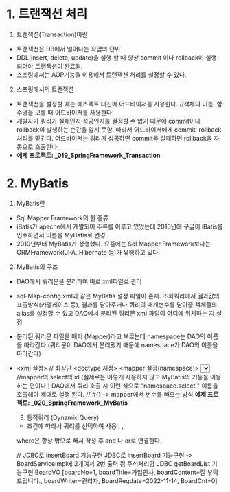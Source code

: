 # 1. 트랜잭션 처리
1. 트랜잭션(Transaction)이란
- 트랜잭션은 DB에서 일어나는 작업의 단위
- DDL(insert, delete, update)을 실행 할 때 항상 commit 이나 rollback이 실행 되어야 트랜잭션이 완료됨.
- 스프링에서는 AOP기능을 이용해서 트랜잭션 처리를 설정할 수 있다. 

2. 스프링에서의 트랜잭션 
- 트랜잭션을 설정할 때는 애즈펙트 대신에 어드바이저를 사용한다.  //객체의 이름, 함수명을 모를 때 어드바이저를 사용한다.
- 개발자가 쿼리가 실패인지 성공인지를 결정할 수 없기 때문에 commit이나 rollback이 발생하는 순간을 알지 못함. 
  따라서 어드바이저에게 commit, rollback 처리를 맡긴다. 어드바이저는 쿼리가 성공하면 commit을 실패하면 rollback을 자동으로 호출한다. 
- <b>예제 프로젝트: _019_SpringFramework_Transaction</b>

# 2. MyBatis 
1. MyBatis란 
- Sql Mapper Framework의 한 종류. 
- iBatis가 apache에서 개발되어 주류를 이루고 있었는데 2010년에 구글이 iBatis를 인수하면서 이름을 MyBatis로 변경
- 2010년부터 MyBatis가 성행했다. 요즘에는 Sql Mapper Framework보다는 ORMFramework(JPA, Hibernate 등)가 유행하고 있다. 

2. MyBatis의 구조
- DAO에서 쿼리문을 분리하여 따로 xml파일로 관리 
- sql-Map-config.xml과 같은 MyBatis 설정 파일이 존재. 조회쿼리에서 결과값의 표출방식(카멜케이스 등), 결과를 담아주거나 쿼리의 매개변수를 담아줄 객체들의 alias를 설정할 수 있고 
  DAO에서 분리된 쿼리문 xml 파일이 어디에 위치하는 지 설정 
- 분리된 쿼리문 파일을 매퍼 (Mapper)라고 부르는데 namespace는 DAO의 이름을 따라간다.(쿼리문이 DAO에서 분리됐기 때문에 namespace가 DAO의 이름을 따라간다)
- <xml 설정> // 최상단
  <doctype 지정>
  <mapper 설정(namespace)>
    <select id="select"></select>
    <insert id=""></insert>
    <update id=""></update>
    <delete id=""></delete>
  </mapper>
                            //mapper의 select의 id (실제로는 이렇게 사용하지 않고 MyBatis의 기능을 이용하는 편이다.)
  DAO에서 쿼리 호출 시 이런 식으로 "namespace.select " 이름을 호출해야 제대로 실행 된다. 
  // #{} -> mapper에서 변수를 빼오는 방식
  <b>예제 프로젝트: _020_SpringFramework_MyBatis</b>

  3. 동적쿼리 (Dynamic Query)
  - 조건에 따라서 쿼리를 선택하여 사용
  <if>, <foreach>, <choose> <when></when><otherwise></otherwise></choose>

  where은 항상 밖으로 빼서 작성 후 
  <if></if> and 나 or로 연결한다.

  //
  JDBC로 insertBoard 기능구현
  JDBC로 insertBoard 기능구현 -> BoardServiceImpl에 2개여서 2번 출력 됨 주석처리함
  JDBC getBoardList 기능구현
  BoardVO [boardNo=1, boardTitle=가입인사, boardContent=잘 부탁드립니다., boardWriter=관리자, BoardRegdate=2022-11-14, BoardCnt=0]